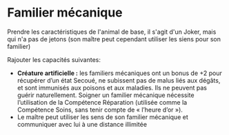 # Familier mécanique
Prendre les caractéristiques de l'animal de base, il s'agit d'un Joker, mais qui n'a pas de jetons (son maître peut cependant utiliser les siens pour son familier)

Rajouter les capacités suivantes:
* **Créature artificielle :** les familiers mécaniques ont un bonus de +2 pour récupérer d’un état Secoué, ne subissent pas de malus liés aux dégâts, et sont immunisés aux poisons et aux maladies. Ils ne peuvent pas guérir naturellement. Soigner un familier mécanique nécessite l’utilisation de la Compétence Réparation (utilisée comme la Compétence Soins, sans tenir compte de « l’heure d’or »).
* Le maître peut utiliser les sens de son familier mécanique et communiquer avec lui à une distance illimitée
